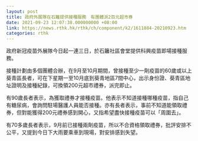 ```yaml
---
layout: post
title: 政府外展隊在石籬提供接種服務　有團體派2百元超市券
date: 2021-09-23 12:07:38.000000000 +08:00
link: https://news.rthk.hk/rthk/ch/component/k2/1611884-20210923.htm
categories: rthk
---
```


政府新冠疫苗外展隊今日起一連三日，於石籬社區會堂提供科興疫苗即場接種服務。

接種計劃由多個團體合辦，在9月至10月期間，曾接種至少一劑疫苗的60歲或以上葵青區長者，可在下星期一至10月底到葵青地區7間中心，出示身份證、葵青區地址證明及接種紀錄，可換領200元超市禮券，派完即止。

有90歲長者表示，為獲取禮券才接種疫苗。他表示不知道接種哪種疫苗，指自己有糖尿病，會詢問駐場醫護人員能否接種。亦有長者表示，事前不知道能領取禮券，但對能獲得200元禮券感到開心，又指希望盡快接種疫苗可以「周圍去」。

有70多歲長者表示，9月前已接種兩劑疫苗，所以不合資格領取禮券，批評安排不公平，又提到今日下大雨要乘車到現場，對安排感到失望。
